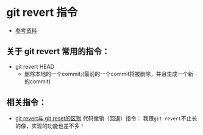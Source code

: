 # git revert 指令
* [参考资料](https://git-scm.com/docs/git-revert)


## 关于 git revert 常用的指令：
* git revert HEAD
	* 删除本地的一个commit;(最前的一个commit将被删除，并且生成一个新的commit)


## 相关指令：
* [git revert与 git reset的区别](https://github.com/wteam-xq/testGit/blob/master/learn_log/git_reset.md) 代码撤销（回退）指令： 我跟`git revert`不止长的像，实现的功能也差不多！